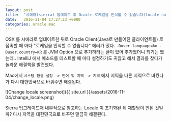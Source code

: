 ```yaml
---
layout: post
title:  "시에라(sierra) 업데이트 후 Oracle 로케일을 인식할 수 없습니다(locale not recognized) 에러가 났을 때 해결방법"
date:   2016-11-04 17:27:23 +0900
categories: oracle mac
---
```


OSX 를 시에라로 업데이트한 뒤로 Oracle Client(Java로 만들어진 클라이언트들) 로 접속할 때 마다 "로케일을 인식할 수 없습니다" 에러가 떴다. `-Duser.language=ko -Duser.country=KR` 를 JVM Option 으로 추가하라는 글이 있어 추가했더니 되기는 했는데.. IntelliJ 에서 메소드를 테스트할 때 마다 설정하기도 귀찮고 해서 결과를 찾다가 놀라운 해결책을 발견했다.
 
Mac에서 `시스템 환경 설정 -> 언어 및 지역 -> 지역` 에서 지역을 다른 지역으로 바꿨다가 다시 대한민국으로 바꿔주면 해결된다. 

![Change locale screenshot]({{ site.url }}/assets/2016-11-04/change_locale.png)

Sierra 업그레이드때 내부적으로 참고하는 Locale 이 초기화된 뒤 재할당이 안된 것일까? 다시 지역을 대한민국으로 바꾸면 말끔히 해결된다.